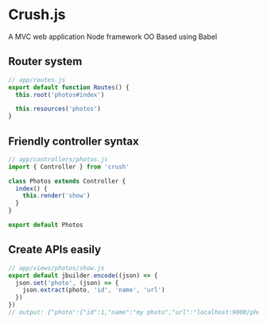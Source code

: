 Crush.js
=================

A MVC web application Node framework OO Based using Babel


## Router system

```javascript
// app/routes.js
export default function Routes() {
  this.root('photos#index')

  this.resources('photos')
}
```

## Friendly controller syntax

```javascript
// app/controllers/photos.js
import { Controller } from 'crush'

class Photos extends Controller {
  index() {
    this.render('show')
  }
}

export default Photos
```

## Create APIs easily

```javascript
// app/views/photos/show.js
export default jbuilder.encode((json) => {
  json.set('photo', (json) => {
    json.extract(photo, 'id', 'name', 'url')
  })
})
// output: {"photo":{"id":1,"name":"my photo","url":"localhost:9000/photos/media/my_photo.png"}}
```

